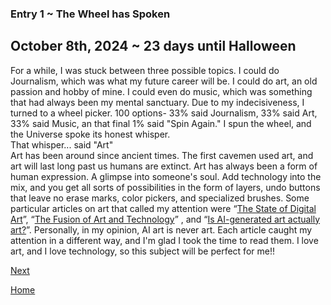 ### Entry 1 ~ The Wheel has Spoken
## October 8th, 2024 ~ 23 days until Halloween

For a while, I was stuck between three possible topics. I could do Journalism, which was what my future career will be. I could do art, an old passion and hobby of mine. I could even do music, which was something that had always been my mental sanctuary. Due to my indecisiveness, I turned to a wheel picker. 100 options- 33% said Journalism, 33% said Art, 33% said Music, an that final 1% said "Spin Again." I spun the wheel, and the Universe spoke its honest whisper. <br>
That whisper... said "Art"<br>
Art has been around since ancient times. The first cavemen used art, and art will last long past us humans are extinct. Art has always been a form of human expression. A glimpse into someone's soul. Add technology into the mix, and you get all sorts of possibilities in the form of layers, undo buttons that leave no erase marks, color pickers, and specialized brushes. Some particular articles on art that called my attention were “[The State of Digital Art](https://artmarketingnews.com/digital-art/)”, “[The Fusion of Art and Technology](https://mediatech.edu/the-fusion-of-art-and-technology/)” , and “[Is AI-generated art actually art?](https://www.plymouth.ac.uk/discover/is-ai-generated-art-actually-art)”. Personally, in my opinion, AI art is never art. Each article caught my attention in a different way, and I'm glad I took the time to read them. I love art, and I love technology, so this subject will be perfect for me!!

[Next](entry02.md)

[Home](../README.md)
